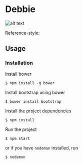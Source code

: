 # Debbie

![alt text]('public/img/debbie.png' "Debbie")

Reference-style:

## Usage

### Installation
Install bower

    $ npm install -g bower

Install bootstrap using bower

    $ bower install bootstrap

Install the project dependencies

    $ npm install

Run the project

    $ npm start

or if you have `nodemon` installed, run

    $ nodemon
